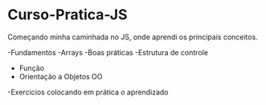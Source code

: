 # Curso-Pratica-JS

Começando minha caminhada no JS, onde aprendi os principais conceitos.

-Fundamentos
 -Arrays
 -Boas práticas
 -Estrutura de controle
 
- Função
- Orientação a Objetos OO

-Exercicios colocando em prática o aprendizado


